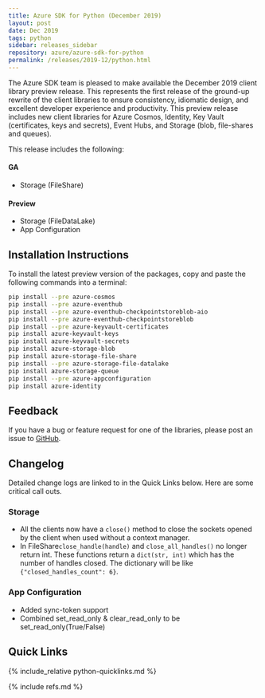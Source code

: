 ```yaml
---
title: Azure SDK for Python (December 2019)
layout: post
date: Dec 2019
tags: python
sidebar: releases_sidebar
repository: azure/azure-sdk-for-python
permalink: /releases/2019-12/python.html
---
```


The Azure SDK team is pleased to make available the December 2019 client library preview release. This represents the first release of the ground-up rewrite of the client libraries to ensure consistency, idiomatic design, and excellent developer experience and productivity. This preview release includes new client libraries for Azure Cosmos, Identity, Key Vault (certificates, keys and secrets), Event Hubs, and Storage (blob, file-shares and queues).

This release includes the following:

#### GA

- Storage (FileShare)

#### Preview

- Storage (FileDataLake)
- App Configuration


## Installation Instructions

To install the latest preview version of the packages, copy and paste the following commands into a terminal:

```bash
pip install --pre azure-cosmos
pip install --pre azure-eventhub
pip install --pre azure-eventhub-checkpointstoreblob-aio
pip install --pre azure-eventhub-checkpointstoreblob
pip install --pre azure-keyvault-certificates
pip install azure-keyvault-keys
pip install azure-keyvault-secrets
pip install azure-storage-blob
pip install azure-storage-file-share
pip install --pre azure-storage-file-datalake
pip install azure-storage-queue
pip install --pre azure-appconfiguration
pip install azure-identity
```

## Feedback

If you have a bug or feature request for one of the libraries, please post an issue to [GitHub](https://github.com/azure/azure-sdk-for-python/issues).

## Changelog

Detailed change logs are linked to in the Quick Links below. Here are some critical call outs.

### Storage

- All the clients now have a `close()` method to close the sockets opened by the client when used without a context manager.
- In FileShare`close_handle(handle)` and `close_all_handles()` no longer return int. These functions return a `dict(str, int)` which has 
the number of handles closed. The dictionary will be like `{"closed_handles_count": 6}`.

### App Configuration

- Added sync-token support
- Combined set_read_only & clear_read_only to be set_read_only(True/False)

## Quick Links

{% include_relative python-quicklinks.md %}

{% include refs.md %}
